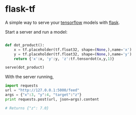 # flask-tf

A simple way to serve your [tensorflow](https://github.com/tensorflow/tensorflow) models with [flask](http://flask.pocoo.org/).

Start a server and run a model:

```python

def dot_product():
    x = tf.placeholder(tf.float32, shape=(None,),name='x')
    y = tf.placeholder(tf.float32, shape=(None,),name='y')
    return {'x':x, 'y':y, 'z':tf.tensordot(x,y,1)}

serve(dot_product)
```

With the server running,

```python
import requests
url = "http://127.0.0.1:5000/feed"
args = {"x":3, "y":4, "target":"z"}
print requests.post(url, json=args).content

# Returns {"z": 7.0}
```